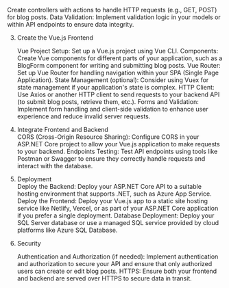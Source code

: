 ﻿Create controllers with actions to handle HTTP requests (e.g., GET, POST) for blog posts.
Data Validation:
Implement validation logic in your models or within API endpoints to ensure data integrity.

3. Create the Vue.js Frontend

    Vue Project Setup:
        Set up a Vue.js project using Vue CLI.
    Components:
        Create Vue components for different parts of your application, such as a BlogForm component for writing and submitting blog posts.
    Vue Router:
        Set up Vue Router for handling navigation within your SPA (Single Page Application).
    State Management (optional):
        Consider using Vuex for state management if your application's state is complex.
    HTTP Client:
        Use Axios or another HTTP client to send requests to your backend API (to submit blog posts, retrieve them, etc.).
    Forms and Validation:
        Implement form handling and client-side validation to enhance user experience and reduce invalid server requests.

4. Integrate Frontend and Backend  
    CORS (Cross-Origin Resource Sharing):
        Configure CORS in your ASP.NET Core project to allow your Vue.js application to make requests to your backend.
    Endpoints Testing:
        Test API endpoints using tools like Postman or Swagger to ensure they correctly handle requests and interact with the database.

5. Deployment  
    Deploy the Backend:
        Deploy your ASP.NET Core API to a suitable hosting environment that supports .NET, such as Azure App Service.
    Deploy the Frontend:
        Deploy your Vue.js app to a static site hosting service like Netlify, Vercel, or as part of your ASP.NET Core application if you prefer a single deployment.
    Database Deployment:
        Deploy your SQL Server database or use a managed SQL service provided by cloud platforms like Azure SQL Database.

6. Security

    Authentication and Authorization (if needed):
        Implement authentication and authorization to secure your API and ensure that only authorized users can create or edit blog posts.
    HTTPS:
        Ensure both your frontend and backend are served over HTTPS to secure data in transit.



